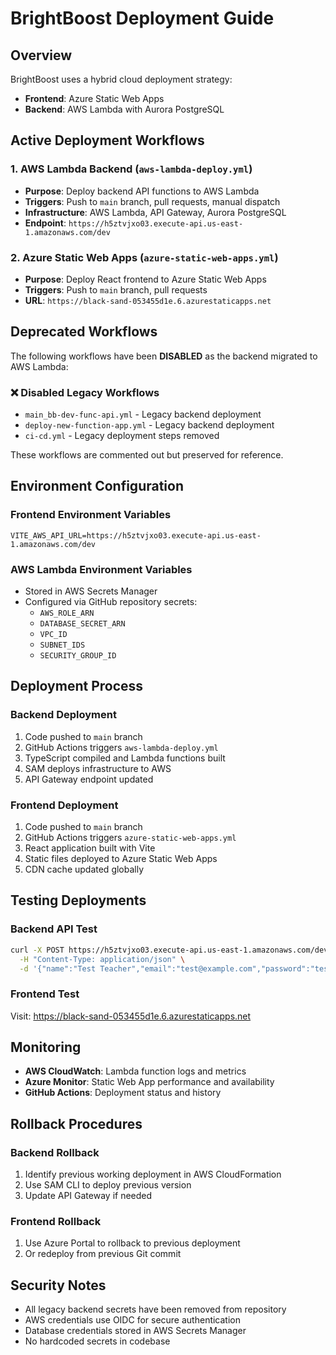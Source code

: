 # BrightBoost Deployment Guide

## Overview

BrightBoost uses a hybrid cloud deployment strategy:
- **Frontend**: Azure Static Web Apps
- **Backend**: AWS Lambda with Aurora PostgreSQL

## Active Deployment Workflows

### 1. AWS Lambda Backend (`aws-lambda-deploy.yml`)
- **Purpose**: Deploy backend API functions to AWS Lambda
- **Triggers**: Push to `main` branch, pull requests, manual dispatch
- **Infrastructure**: AWS Lambda, API Gateway, Aurora PostgreSQL
- **Endpoint**: `https://h5ztvjxo03.execute-api.us-east-1.amazonaws.com/dev`

### 2. Azure Static Web Apps (`azure-static-web-apps.yml`)
- **Purpose**: Deploy React frontend to Azure Static Web Apps
- **Triggers**: Push to `main` branch, pull requests
- **URL**: `https://black-sand-053455d1e.6.azurestaticapps.net`

## Deprecated Workflows

The following workflows have been **DISABLED** as the backend migrated to AWS Lambda:

### ❌ Disabled Legacy Workflows
- `main_bb-dev-func-api.yml` - Legacy backend deployment
- `deploy-new-function-app.yml` - Legacy backend deployment
- `ci-cd.yml` - Legacy deployment steps removed

These workflows are commented out but preserved for reference.

## Environment Configuration

### Frontend Environment Variables
```env
VITE_AWS_API_URL=https://h5ztvjxo03.execute-api.us-east-1.amazonaws.com/dev
```

### AWS Lambda Environment Variables
- Stored in AWS Secrets Manager
- Configured via GitHub repository secrets:
  - `AWS_ROLE_ARN`
  - `DATABASE_SECRET_ARN`
  - `VPC_ID`
  - `SUBNET_IDS`
  - `SECURITY_GROUP_ID`

## Deployment Process

### Backend Deployment
1. Code pushed to `main` branch
2. GitHub Actions triggers `aws-lambda-deploy.yml`
3. TypeScript compiled and Lambda functions built
4. SAM deploys infrastructure to AWS
5. API Gateway endpoint updated

### Frontend Deployment
1. Code pushed to `main` branch
2. GitHub Actions triggers `azure-static-web-apps.yml`
3. React application built with Vite
4. Static files deployed to Azure Static Web Apps
5. CDN cache updated globally

## Testing Deployments

### Backend API Test
```bash
curl -X POST https://h5ztvjxo03.execute-api.us-east-1.amazonaws.com/dev/api/signup/teacher \
  -H "Content-Type: application/json" \
  -d '{"name":"Test Teacher","email":"test@example.com","password":"testpassword123"}'
```

### Frontend Test
Visit: https://black-sand-053455d1e.6.azurestaticapps.net

## Monitoring

- **AWS CloudWatch**: Lambda function logs and metrics
- **Azure Monitor**: Static Web App performance and availability
- **GitHub Actions**: Deployment status and history

## Rollback Procedures

### Backend Rollback
1. Identify previous working deployment in AWS CloudFormation
2. Use SAM CLI to deploy previous version
3. Update API Gateway if needed

### Frontend Rollback
1. Use Azure Portal to rollback to previous deployment
2. Or redeploy from previous Git commit

## Security Notes

- All legacy backend secrets have been removed from repository
- AWS credentials use OIDC for secure authentication
- Database credentials stored in AWS Secrets Manager
- No hardcoded secrets in codebase

